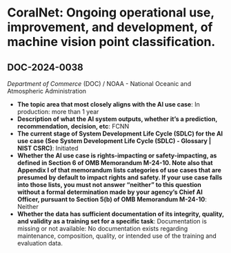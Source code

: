 # CoralNet: Ongoing operational use, improvement, and development, of machine vision point classification.
## DOC-2024-0038
_Department of Commerce_ (DOC) / NOAA - National Oceanic and Atmospheric Administration


+ **The topic area that most closely aligns with the AI use case**: In production: more than 1 year
+ **Description of what the AI system outputs, whether it’s a prediction, recommendation, decision, etc**: FCNN
+ **The current stage of System Development Life Cycle (SDLC) for the AI use case (See System Development Life Cycle (SDLC) - Glossary | NIST CSRC)**: Initiated
+ **Whether the AI use case is rights-impacting or safety-impacting, as defined in Section 6 of OMB Memorandum M-24-10. Note also that Appendix I of that memorandum lists categories of use cases that are presumed by default to impact rights and safety. If your use case falls into those lists, you must not answer “neither” to this question without a formal determination made by your agency’s Chief AI Officer, pursuant to Section 5(b) of OMB Memorandum M-24-10**: Neither
+ **Whether the data has sufficient documentation of its integrity, quality, and validity as a training set for a specific task**: Documentation is missing or not available: No documentation exists regarding maintenance, composition, quality, or intended use of the training and evaluation data.